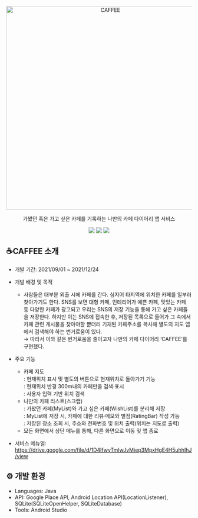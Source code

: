 <div align="center">

<img src="https://drive.google.com/uc?export=view&id=1SNB7PeRHeTW1z4tWEJZNYSD7O6XR1Ms8" alt="CAFFEE" width="550px" />


가봤던 혹은 가고 싶은 카페를 기록하는 나만의 카페 다이어리 앱 서비스

<img src="https://img.shields.io/badge/Java-007396?style=flat&logo=java&logoColor=white" />  
<img src="https://img.shields.io/badge/Google Place API-4285F4?style=flat&logo=googlemaps&logoColor=white" /> 
<img src="https://img.shields.io/badge/Android Studio-3DDC84?style=flat&logo=androidstudio&logoColor=white" /> 

</div>


## ☕CAFFEE 소개


+ 개발 기간: 2021/09/01 ~ 2021/12/24
+ 개발 배경 및 목적
  * 사람들은 대부분 외출 시에 카페를 간다. 심지어 타지역에 위치한 카페를 일부러 찾아가기도 한다. SNS를 보면 대형 카페, 인테리어가 예쁜 카페, 맛있는 카페 등 다양한 카페가 광고되고 우리는 SNS의 저장 기능을 통해 가고 싶은 카페들을 저장한다. 하지만 이는 SNS에 접속한 후, 저장된 목록으로 들어가 그 속에서 카페 관련 게시물을 찾아야할 뿐더러 기재된 카페주소를 복사해 별도의 지도 앱에서 검색해야 하는 번거로움이 있다. 
    </br>→ 따라서 이와 같은 번거로움을 줄이고자 나만의 카페 다이어리 ‘CAFFEE’를 구현했다.
    
+ 주요 기능
  * 카페 지도</br>: 현재위치 표시 및 별도의 버튼으로 현재위치로 돌아가기 기능</br>: 현재위치 반경 300m내의 카페만을 검색·표시</br>: 사용자 입력 기반 위치 검색
  * 나만의 카페 리스트(스크랩)</br>: 가봤던 카페(MyList)와 가고 싶은 카페(WishList)를 분리해 저장</br>: MyList에 저장 시, 카페에 대한 리뷰·메모와 별점(RatingBar) 작성 가능</br>: 저장된 장소 조회 시, 주소와 전화번호 및 위치 출력(위치는 지도로 출력)
  * 모든 화면에서 상단 메뉴를 통해, 다른 화면으로 이동 및 앱 종료
    
+ 서비스 메뉴얼: https://drive.google.com/file/d/1D4IfwyTmlwJvMiep3MpxHgE4H5uhhIhJ/view


## ⚙ 개발 환경


+ Languages: Java
+ API: Google Place API, Android Location API(LocationListener), SQLite(SQLiteOpenHelper, SQLiteDatabase)
+ Tools: Android Studio
